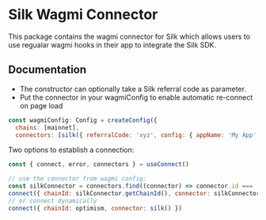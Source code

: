 # Silk Wagmi Connector

This package contains the wagmi connector for Silk which allows users to
use regualar wagmi hooks in their app to integrate the Silk SDK.

## Documentation

- The constructor can optionally take a Silk referral code as parameter.
- Put the connector in your wagmiConfig to enable automatic re-connect on page load

```js
const wagmiConfig: Config = createConfig({
  chains: [mainnet],
  connectors: [silk({ referralCode: 'xyz', config: { appName: 'My App', appLogo: 'https://path-to-my-logo', darkMode: true } })],
```

Two options to establish a connection:

```js
const { connect, error, connectors } = useConnect()

// use the connector from wagmi config:
const silkConnector = connectors.find((connector) => connector.id === 'silk')
connect({ chainId: silkConnector.getChainId(), connector: silkConnector })
// or connect dynamically
connect({ chainId: optimism, connector: silk() })
```
